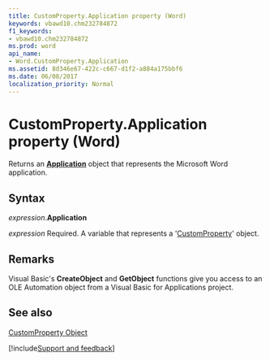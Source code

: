 ```yaml
---
title: CustomProperty.Application property (Word)
keywords: vbawd10.chm232784872
f1_keywords:
- vbawd10.chm232784872
ms.prod: word
api_name:
- Word.CustomProperty.Application
ms.assetid: 8d346e67-422c-c667-d1f2-a884a175bbf6
ms.date: 06/08/2017
localization_priority: Normal
---
```



# CustomProperty.Application property (Word)

Returns an  **[Application](Word.Application.md)** object that represents the Microsoft Word application.


## Syntax

_expression_.**Application**

_expression_ Required. A variable that represents a '[CustomProperty](Word.CustomProperty.md)' object.


## Remarks

Visual Basic's  **CreateObject** and **GetObject** functions give you access to an OLE Automation object from a Visual Basic for Applications project.


## See also


[CustomProperty Object](Word.CustomProperty.md)

[!include[Support and feedback](~/includes/feedback-boilerplate.md)]